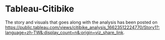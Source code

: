 # Tableau-Citibike

The story and visuals that goes along with the analysis has been posted on https://public.tableau.com/views/citibike_analysis_16623512224770/Story1?:language=zh-TW&:display_count=n&:origin=viz_share_link.

## 
